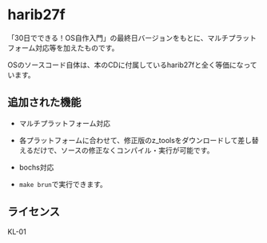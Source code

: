 # harib27f
「30日でできる！OS自作入門」の最終日バージョンをもとに、マルチプラットフォーム対応等を加えたものです。

OSのソースコード自体は、本のCDに付属しているharib27fと全く等価になっています。

## 追加された機能
- マルチプラットフォーム対応
 - 各プラットフォームに合わせて、修正版のz_toolsをダウンロードして差し替えるだけで、ソースの修正なくコンパイル・実行が可能です。

- bochs対応
 - `make brun`で実行できます。
 
## ライセンス
KL-01
